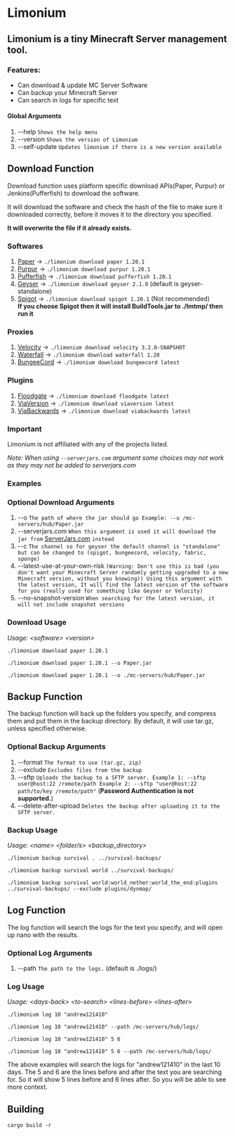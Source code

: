 # Limonium

## Limonium is a tiny Minecraft Server management tool.

### Features:
- Can download & update MC Server Software
- Can backup your Minecraft Server
- Can search in logs for specific text

#### Global Arguments
1. --help `Shows the help menu`
2. --version `Shows the version of Limonium`
3. --self-update `Updates limonium if there is a new version available`

## Download Function
Download function uses platform specific download APIs(Paper, Purpur) or Jenkins(Pufferfish) to download the software.

It will download the software and check the hash of the file to make sure it downloaded correctly, before it moves it to the directory you specified.

**It will overwrite the file if it already exists.**

### Softwares

1. [Paper](https://github.com/PaperMC/Paper) -> `./limonium download paper 1.20.1`
2. [Purpur](https://github.com/PurpurMC/Purpur) -> `./limonium download purpur 1.20.1`
3. [Pufferfish](https://github.com/pufferfish-gg/Pufferfish) -> `./limonium download pufferfish 1.20.1`
4. [Geyser](https://github.com/GeyserMc/Geyser) -> `./limonium download geyser 2.1.0` (default is geyser-standalone)
6. [Spigot](https://hub.spigotmc.org/stash/projects/SPIGOT/repos/spigot/browse) -> `./limonium download spigot 1.20.1` (Not recommended)\
__If you choose Spigot then it will install BuildTools.jar to ./lmtmp/ then run it__

### Proxies

1. [Velocity](https://github.com/PaperMC/Velocity) -> `./limonium download velocity 3.2.0-SNAPSHOT`
2. [Waterfall](https://github.com/PaperMC/Waterfall) -> `./limonium download waterfall 1.20`
3. [BungeeCord](https://github.com/SpigotMC/BungeeCord) -> `./limonium download bungeecord latest`

### Plugins
1. [Floodgate](https://github.com/GeyserMC/Floodgate) -> `./limonium download floodgate latest`
2. [ViaVersion](https://github.com/ViaVersion/ViaVersion) -> `./limonium download viaversion latest`
3. [ViaBackwards](https://github.com/ViaVersion/ViaBackwards) -> `./limonium download viabackwards latest`

### Important

Limonium is not affiliated with any of the projects listed.

_Note: When using `--serverjars.com` argument some choices may not work as they may not be added to serverjars.com_

### Examples

### Optional Download Arguments
1. --o `The path of where the jar should go Example: --o /mc-servers/hub/Paper.jar`
2. --serverjars.com `When this argument is used it will download the jar from` [ServerJars.com](https://serverjars.com/) `instead`
3. --c `The channel so for geyser the default channel is "standalone" but can be changed to (spigot, bungeecord, velocity, fabric, sponge)`
4. --latest-use-at-your-own-risk `(Warning: Don't use this is bad (you don't want your Minecraft Server randomly getting upgraded to a new Minecraft version, without you knowing)) Using this argument with the latest version, It will find the latest version of the software for you (really used for something like Geyser or Velocity)`
5. --no-snapshot-version `When searching for the latest version, it will not include snapshot versions`
### Download Usage

*Usage: &lt;software&gt; &lt;version&gt;*

```
./limonium download paper 1.20.1
```

```
./limonium download paper 1.20.1 --o Paper.jar
```

```
./limonium download paper 1.20.1 --o ./mc-servers/hub/Paper.jar
```

## Backup Function

The backup function will back up the folders you specify, and compress them and put them in the backup directory.
By default, it will use tar.gz, unless specified otherwise.

### Optional Backup Arguments
1. --format `The format to use (tar.gz, zip)`
2. --exclude `Excludes files from the backup`
3. --sftp `Uploads the backup to a SFTP server. Example 1: --sftp user@host:22 /remote/path Example 2: --sftp "user@host:22 path/to/key /remote/path"` (**Password Authentication is not supported.**)
4. --delete-after-upload `Deletes the backup after uploading it to the SFTP server.`

### Backup Usage

*Usage: &lt;name&gt; &lt;folder/s&gt; &lt;backup_directory&gt;*

```
./limonium backup survival . ../survival-backups/
```
```
./limonium backup survival world ../survival-backups/
```
```
./limonium backup survival world:world_nether:world_the_end:plugins ../survival-backups/ --exclude plugins/dynmap/
```

## Log Function

The log function will search the logs for the text you specify, and will open up nano with the results.

### Optional Log Arguments
1. --path `The path to the logs.` (default is ./logs/)

### Log Usage

*Usage: &lt;days-back&gt; &lt;to-search&gt; &lt;lines-before&gt; &lt;lines-after&gt;*

```
./limonium log 10 "andrew121410"
```
```
./limonium log 10 "andrew121410" --path /mc-servers/hub/logs/
```
```
./limonium log 10 "andrew121410" 5 6
```
```
./limonium log 10 "andrew121410" 5 6 --path /mc-servers/hub/logs/
```

The above examples will search the logs for "andrew121410" in the last 10 days.
The 5 and 6 are the lines before and after the text you are searching for. So it will show 5 lines before and 6 lines after. So you will be able to see more context.

## Building

`cargo build -r`
